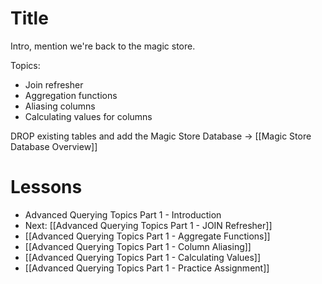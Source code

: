 # Title

Intro, mention we're back to the magic store.

Topics:
- Join refresher
- Aggregation functions
- Aliasing columns
- Calculating values for columns

DROP existing tables and add the Magic Store Database -> [[Magic Store Database Overview]]
# Lessons
- Advanced Querying Topics Part 1 - Introduction
- Next: [[Advanced Querying Topics Part 1 - JOIN Refresher]]
- [[Advanced Querying Topics Part 1 - Aggregate Functions]]
- [[Advanced Querying Topics Part 1 - Column Aliasing]]
- [[Advanced Querying Topics Part 1 - Calculating Values]]
- [[Advanced Querying Topics Part 1 - Practice Assignment]]